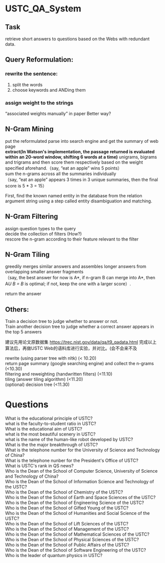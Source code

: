 # USTC_QA_System

## Task
retrieve short answers to questions based on the Webs with redundant data.

## Query Reformulation: 
### rewrite the sentence:  
1) split the words  
2) choose keywords and ANDing them  
### assign weight to the strings  
 “associated weights manually” in paper
 Better way?
## N-Gram Mining
put the reformulated parse into search engine and get the summary of web page  
**extract(In Watson's implementation, the passage returned is evaluated within an 20-word window, shifting 6 words at a time)** unigrams, bigrams and trigrams and then score them respectively based on the weight specified aforehand.（say, “eat an apple” wins 5 points）  
sum the n-grams across all the summaries individually  
（say, “eat an apple” appears 3 times in 3 unique summaries, then the final score is 5 * 3 = 15）

<!-- Besides, we can use Sentence offset, Sentence length, Number of named entities as features to estimate the relevence of a passage for a given search query. -->

First, find the known named entity in the database from the relation argument string using a step called entity disambiguation and matching. 

## N-Gram Filtering
assign question types to the query  
decide the collection of filters (How?)  
rescore the n-gram according to their feature relevant to the filter  
## N-Gram Tiling
greedily merges similar answers and assembles longer answers from overlapping smaller answer fragments  
（say, the best answer for now is A*, if n-gram B can merge into A*, then A*U B = B* is optimal; if not, keep the one with a larger score）.  

return the answer 
## Others:
Train a decision tree to judge whether to answer or not.  
Train another decision tree to judge whether a correct answer appears in the top 5 answers

建议先用论文原数据集 https://trec.nist.gov/data/qa/t9_qadata.html 完成以上算法后，再做USTC Web的语料库进行实验，并对比。(会不会来不及

rewrite (using parser tree with nltk) (< 10.20)  
return page summary (google searching engine) and collect the n-grams (<10.30)  
filtering and reweighting (handwritten filters) (<11.10)  
tiling (answer tiling algorithm)  (<11.20)  
(optional) decision tree (<11.30)  


# Questions
What is the educational principle of USTC?  
what is the faculty-to-student ratio in USTC?  
What is the educational aim of USTC?  
what is the most beautiful scenery in USTC?  
what is the name of the human-like robot developed by USTC?  
What is the the major breakthrough of USTC?  
What is the telephone number for the University of Science and Technology of China?  
What is the telephone nunber for the President's Office of USTC?  
What is USTC's rank in QS news?  
Who is the Dean of the School of Computer Science, University of Science and Technology of China?  
Who is the Dean of the School of Information Science and Technology of the USTC?  
Who is the Dean of the School of Chemistry of the USTC?  
Who is the Dean of the School of Earth and Space Sciences of the USTC?  
Who is the Dean of the School of Engineering Science of the USTC?  
Who is the Dean of the School of Gifted Young of the USTC?  
Who is the Dean of the School of Humanities and Social Science of the USTC?  
Who is the Dean of the School of Lift Sciences of the USTC?  
Who is the Dean of the School of Management of the USTC?  
Who is the Dean of the School of Mathematical Sciences of the USTC?  
Who is the Dean of the School of Physical Sciences of the USTC?  
Who is the Dean of the School of Public Affairs of the USTC?  
Who is the Dean of the School of Software Engineering of the USTC?  
Who is the leader of quantum physics in USTC?  